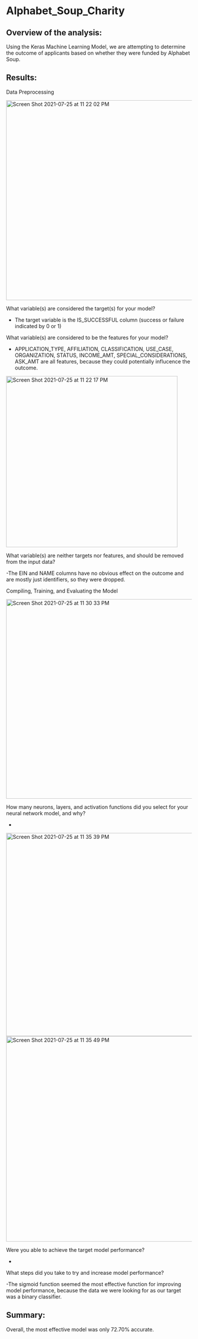 # Alphabet_Soup_Charity

## Overview of the analysis: 
Using the Keras Machine Learning Model, we are attempting to determine the outcome of applicants based on whether they were funded by Alphabet Soup.

## Results: 

Data Preprocessing

<img width="543" alt="Screen Shot 2021-07-25 at 11 22 02 PM" src="https://user-images.githubusercontent.com/80495710/126928842-3a8ad647-102c-43a9-bc8a-05200f74103e.png">

What variable(s) are considered the target(s) for your model?

- The target variable is the IS_SUCCESSFUL column (success or failure indicated by 0 or 1)

What variable(s) are considered to be the features for your model?

- APPLICATION_TYPE, AFFILIATION, CLASSIFICATION, USE_CASE, ORGANIZATION, STATUS, INCOME_AMT, SPECIAL_CONSIDERATIONS, ASK_AMT are all features, because they could potentially influcence the outcome. 

<img width="465" alt="Screen Shot 2021-07-25 at 11 22 17 PM" src="https://user-images.githubusercontent.com/80495710/126928857-83169892-b18f-414a-92c2-62af49a7a5cc.png">

What variable(s) are neither targets nor features, and should be removed from the input data?

-The EIN and NAME columns have no obvious effect on the outcome and are mostly just identifiers, so they were dropped. 

Compiling, Training, and Evaluating the Model

<img width="542" alt="Screen Shot 2021-07-25 at 11 30 33 PM" src="https://user-images.githubusercontent.com/80495710/126929370-daf6b1a2-5915-4510-b8ba-33e878d3c27a.png">

How many neurons, layers, and activation functions did you select for your neural network model, and why?

-

<img width="552" alt="Screen Shot 2021-07-25 at 11 35 39 PM" src="https://user-images.githubusercontent.com/80495710/126929730-e8db2f46-6b7a-437b-b3b5-4b6e34315fb0.png">
<img width="558" alt="Screen Shot 2021-07-25 at 11 35 49 PM" src="https://user-images.githubusercontent.com/80495710/126929732-398540fa-1bd2-4829-a16f-652ef2de3a33.png">

Were you able to achieve the target model performance?

-

What steps did you take to try and increase model performance?

-The sigmoid function seemed the most effective function for improving model performance, because the data we were looking for as our target was a binary classifier. 

## Summary: 

Overall, the most effective model was only 72.70% accurate. 
